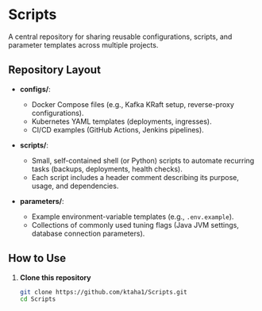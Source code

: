# Scripts

A central repository for sharing reusable configurations, scripts, and parameter templates across multiple projects.

## Repository Layout

- **configs/**:  
  - Docker Compose files (e.g., Kafka KRaft setup, reverse-proxy configurations).  
  - Kubernetes YAML templates (deployments, ingresses).  
  - CI/CD examples (GitHub Actions, Jenkins pipelines).

- **scripts/**:  
  - Small, self-contained shell (or Python) scripts to automate recurring tasks (backups, deployments, health checks).  
  - Each script includes a header comment describing its purpose, usage, and dependencies.

- **parameters/**:  
  - Example environment-variable templates (e.g., `.env.example`).  
  - Collections of commonly used tuning flags (Java JVM settings, database connection parameters).

## How to Use

1. **Clone this repository**  
   ```bash
   git clone https://github.com/ktaha1/Scripts.git
   cd Scripts
